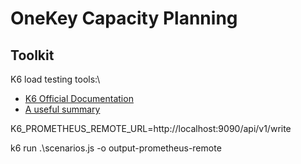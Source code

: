 # OneKey Capacity Planning

## Toolkit
K6 load testing tools:\
- [K6 Official Documentation](https://k6.io/docs/)
- [A useful summary](https://pflb.us/blog/k6-user-manual/)

K6_PROMETHEUS_REMOTE_URL=http://localhost:9090/api/v1/write

k6 run .\scenarios.js -o output-prometheus-remote

